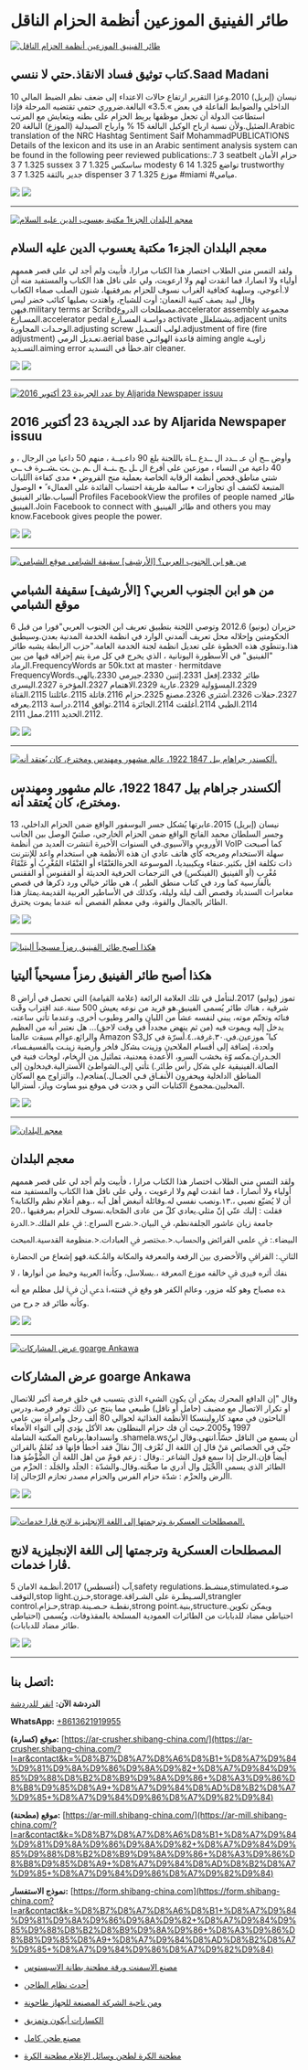 # طائر الفينيق الموزعين أنظمة الحزام الناقل

<a href="https://swt.shibang-china.com/?l=ar&img&k=%D8%B7%D8%A7%D8%A6%D8%B1+%D8%A7%D9%84%D9%81%D9%8A%D9%86%D9%8A%D9%82+%D8%A7%D9%84%D9%85%D9%88%D8%B2%D8%B9%D9%8A%D9%86+%D8%A3%D9%86%D8%B8%D9%85%D8%A9+%D8%A7%D9%84%D8%AD%D8%B2%D8%A7%D9%85+%D8%A7%D9%84%D9%86%D8%A7%D9%82%D9%84" target="_blank">![طائر الفينيق الموزعين أنظمة الحزام الناقل](http://static.shibang-china.com/all-800x300/470.jpg)</a>

## كتاب توثيق فساد الانقاذ.حتي لا ننسي.Saad Madani
10 نيسان (إبريل) 2010.وعزا التقرير ارتفاع حالات الاعتداء إلى ضعف نظم الضبط المالي الداخلي والضوابط الفاعلة في بعض ».3،5» البالغة.ضروري حتمي تقتضيه المرحلة فإذا استطاعت الدولة أن تجعل موظفها يربط الحزام على بطنه ويتعايش مع المرتب الضئيل.ولأن نسبة ارباح الوكيل البالغة 15 % وارباح الصيدلية (الموزع) البالغة 20.Arabic translation of the NRC Hashtag Sentiment Saif MohammadPUBLICATIONS   Details of the lexicon and its use in an Arabic sentiment analysis system can be found in the following peer reviewed publications:.7 3 seatbelt حزام الأمان 1.325 7 3 sussex ساسكس 1.325 7 3 modesty تواضع 1.325 14 6 trustworthy جدير بالثقة 1.325 7 3 dispenser موزع 1.325 7 3 #miami #ميامي.


<a href="https://whatsapp.shibangsoft.com/WhatsApp.php" target="_blank" title="WhatsApp">![](http://static.shibang-china.com/icon/whatsapp.png)</a> <a href="https://swt.shibang-china.com/?l=ar&icon&k=%D8%B7%D8%A7%D8%A6%D8%B1+%D8%A7%D9%84%D9%81%D9%8A%D9%86%D9%8A%D9%82+%D8%A7%D9%84%D9%85%D9%88%D8%B2%D8%B9%D9%8A%D9%86+%D8%A3%D9%86%D8%B8%D9%85%D8%A9+%D8%A7%D9%84%D8%AD%D8%B2%D8%A7%D9%85+%D8%A7%D9%84%D9%86%D8%A7%D9%82%D9%84" target="_blank">![](http://static.shibang-china.com/icon/chat-ar.png)</a>

---

<a href="https://swt.shibang-china.com/?l=ar&img&k=%D8%B7%D8%A7%D8%A6%D8%B1+%D8%A7%D9%84%D9%81%D9%8A%D9%86%D9%8A%D9%82+%D8%A7%D9%84%D9%85%D9%88%D8%B2%D8%B9%D9%8A%D9%86+%D8%A3%D9%86%D8%B8%D9%85%D8%A9+%D8%A7%D9%84%D8%AD%D8%B2%D8%A7%D9%85+%D8%A7%D9%84%D9%86%D8%A7%D9%82%D9%84" target="_blank">![معجم البلدان الجزء1 مكتبة يعسوب الدين عليه السلام](http://static.shibang-china.com/all-800x300/467.jpg)</a>

## معجم البلدان الجزء1 مكتبة يعسوب الدين عليه السلام
ولقد التمس مني الطلاب اختصار هذا الكتاب مرارا، فأبيت ولم أجد لي على قصر هممهم أولياء ولا انصارا، فما انقدت لهم ولا ارعويت، ولي على ناقل هذا الكتاب والمستفيد منه أن لا.أعوجي، وسلهبة كخافية الغراب نسوف للحزام بمرفقيها، شنون الصلب صماء الكعاب وقال لبيد يصف كتيبة النعمان: أوت للشباح، واهتدت بصليها كتائب خضر ليس فيهن.military terms ar Scribdمصطلحات الدروع.accelerator assembly مجموعة المسـارع.accelerator pedal دواسـة المسـارع activate يششلغلل.adjacent units الوحـدات المجاورة.adjusting screw لولب التعـديل.adjustment of fire (fire adjustment) تعـديل الرمي.aerial base قاعدة الهوائـي aiming angle زاويـة التسـديد.aiming error خطأ في التسديد.air cleaner.


<a href="https://whatsapp.shibangsoft.com/WhatsApp.php" target="_blank" title="WhatsApp">![](http://static.shibang-china.com/icon/whatsapp.png)</a> <a href="https://swt.shibang-china.com/?l=ar&icon&k=%D8%B7%D8%A7%D8%A6%D8%B1+%D8%A7%D9%84%D9%81%D9%8A%D9%86%D9%8A%D9%82+%D8%A7%D9%84%D9%85%D9%88%D8%B2%D8%B9%D9%8A%D9%86+%D8%A3%D9%86%D8%B8%D9%85%D8%A9+%D8%A7%D9%84%D8%AD%D8%B2%D8%A7%D9%85+%D8%A7%D9%84%D9%86%D8%A7%D9%82%D9%84" target="_blank">![](http://static.shibang-china.com/icon/chat-ar.png)</a>

---

<a href="https://swt.shibang-china.com/?l=ar&img&k=%D8%B7%D8%A7%D8%A6%D8%B1+%D8%A7%D9%84%D9%81%D9%8A%D9%86%D9%8A%D9%82+%D8%A7%D9%84%D9%85%D9%88%D8%B2%D8%B9%D9%8A%D9%86+%D8%A3%D9%86%D8%B8%D9%85%D8%A9+%D8%A7%D9%84%D8%AD%D8%B2%D8%A7%D9%85+%D8%A7%D9%84%D9%86%D8%A7%D9%82%D9%84" target="_blank">![عدد الجريدة 23 أكتوبر 2016 by Aljarida Newspaper issuu](http://static.shibang-china.com/all-800x300/442.jpg)</a>

## عدد الجريدة 23 أكتوبر 2016 by Aljarida Newspaper issuu
وأوض ــح أن عـ ــدد ال ــدع ــاة باللجنة بلغ 90 داعـيــة ، منهم 50 داعيا من الرجال ، و 40 داعية من النساء ، موزعين على أفرع ال ـل ـج ـنــة ال ـم ـن ـت ـشــرة ف ــي شتي مناطق.فحص أنظمة الرقابة الخاصة بعملية منح القروض • مدى كفاءة اآلليات المتبعة لكشف أي تجاوزات • سالمة طريقة احتساب الفائدة على العمالء ً • الوصول ألسباب.طائر الفينيق Profiles FacebookView the profiles of people named طائر الفينيق.Join Facebook to connect with طائر الفينيق and others you may know.Facebook gives people the power.


<a href="https://whatsapp.shibangsoft.com/WhatsApp.php" target="_blank" title="WhatsApp">![](http://static.shibang-china.com/icon/whatsapp.png)</a> <a href="https://swt.shibang-china.com/?l=ar&icon&k=%D8%B7%D8%A7%D8%A6%D8%B1+%D8%A7%D9%84%D9%81%D9%8A%D9%86%D9%8A%D9%82+%D8%A7%D9%84%D9%85%D9%88%D8%B2%D8%B9%D9%8A%D9%86+%D8%A3%D9%86%D8%B8%D9%85%D8%A9+%D8%A7%D9%84%D8%AD%D8%B2%D8%A7%D9%85+%D8%A7%D9%84%D9%86%D8%A7%D9%82%D9%84" target="_blank">![](http://static.shibang-china.com/icon/chat-ar.png)</a>

---

<a href="https://swt.shibang-china.com/?l=ar&img&k=%D8%B7%D8%A7%D8%A6%D8%B1+%D8%A7%D9%84%D9%81%D9%8A%D9%86%D9%8A%D9%82+%D8%A7%D9%84%D9%85%D9%88%D8%B2%D8%B9%D9%8A%D9%86+%D8%A3%D9%86%D8%B8%D9%85%D8%A9+%D8%A7%D9%84%D8%AD%D8%B2%D8%A7%D9%85+%D8%A7%D9%84%D9%86%D8%A7%D9%82%D9%84" target="_blank">![من هو ابن الجنوب العربي؟ [الأرشيف] سقيفة الشبامي موقع الشبامي](http://static.shibang-china.com/all-800x300/1353.jpg)</a>

## من هو ابن الجنوب العربي؟ [الأرشيف] سقيفة الشبامي موقع الشبامي
6 حزيران (يونيو) 2012.6 وتوصي اللجنة بتطبيق تعريف ابن الجنوب العربي&quot;فورا من قبل الحكومتين وإحلاله محل تعريف ألمدني الوارد في انظمة الخدمة المدنية بعدن.وسيطبق هذا.وتنطوي هذه الخطوة على تعديل انظمة لجنة الخدمة العامة.&quot;حزب الرابطة يشبه طائر &quot;الفينيق&quot; في الأسطورة اليونانية ، الذي يخرج في كل مرة يتم إحراقه فيها من بين الرماد.FrequencyWords ar 50k.txt at master · hermitdave FrequencyWords.طائر 2332.إفعل 2331.إثنين 2330.جيرمي 2330.يالهي 2329.المسؤولية 2329.عارية 2329.الاهتمام 2327.المؤخرة 2327.اليسرى 2327.حفلات 2326.أشتري 2326.مصنع 2325.حزام 2116.قاتلة 2115.عائلتنا 2115.القناة 2114.الطبي 2114.أغلقت 2114.الجائزة 2114.توافق 2114.دراسة 2113.يعرفه 2112.الحديد 2111.ممل 2111.


<a href="https://whatsapp.shibangsoft.com/WhatsApp.php" target="_blank" title="WhatsApp">![](http://static.shibang-china.com/icon/whatsapp.png)</a> <a href="https://swt.shibang-china.com/?l=ar&icon&k=%D8%B7%D8%A7%D8%A6%D8%B1+%D8%A7%D9%84%D9%81%D9%8A%D9%86%D9%8A%D9%82+%D8%A7%D9%84%D9%85%D9%88%D8%B2%D8%B9%D9%8A%D9%86+%D8%A3%D9%86%D8%B8%D9%85%D8%A9+%D8%A7%D9%84%D8%AD%D8%B2%D8%A7%D9%85+%D8%A7%D9%84%D9%86%D8%A7%D9%82%D9%84" target="_blank">![](http://static.shibang-china.com/icon/chat-ar.png)</a>

---

<a href="https://swt.shibang-china.com/?l=ar&img&k=%D8%B7%D8%A7%D8%A6%D8%B1+%D8%A7%D9%84%D9%81%D9%8A%D9%86%D9%8A%D9%82+%D8%A7%D9%84%D9%85%D9%88%D8%B2%D8%B9%D9%8A%D9%86+%D8%A3%D9%86%D8%B8%D9%85%D8%A9+%D8%A7%D9%84%D8%AD%D8%B2%D8%A7%D9%85+%D8%A7%D9%84%D9%86%D8%A7%D9%82%D9%84" target="_blank">![ألكسندر جراهام بيل 1847 1922، عالم مشهور ومهندس ومخترع، كان يُعتقد أنه.](http://static.shibang-china.com/all-800x300/1294.jpg)</a>

## ألكسندر جراهام بيل 1847 1922، عالم مشهور ومهندس ومخترع، كان يُعتقد أنه.
13 نيسان (إبريل) 2015.عابرتها يُشكل جسر البوسفور الواقع ضمن الحزام الداخلي، وجسر السلطان محمد الفاتح الواقع ضمن الحزام الخارجي، صلتيّ الوصل بين الجانب الأوروبي والآسيوي.في السنوات الأخيرة انتشرت العديد من أنظمة VoIP كما أصبحت سهلة الاستخدام ومريحه كأي هاتف عادي ان هذه الأنظمة هي استخدام واعد للإنترنت ذات تكلفة اقل بكثير.عنقاء ويكيبيديا، الموسوعة الحرةالعَنْقَاء أو العَنْقَاء المُغْرِبُ أو عَنْقَاءُ مُغْرِبِ (أو الفينيق (الفينكس) في الترجمات الحرفية الحديثة أو الققنوس أو الققنس بالفارسية كما ورد في كتاب منطق الطير )، هي طائر خيالي ورد ذكرها في قصص مغامرات السندباد وقصص ألف ليلة وليلة، وكذلك في الأساطير العربية القديمة.يمتاز هذا الطائر بالجمال والقوة، وفي معظم القصص أنه عندما يموت يحترق.


<a href="https://whatsapp.shibangsoft.com/WhatsApp.php" target="_blank" title="WhatsApp">![](http://static.shibang-china.com/icon/whatsapp.png)</a> <a href="https://swt.shibang-china.com/?l=ar&icon&k=%D8%B7%D8%A7%D8%A6%D8%B1+%D8%A7%D9%84%D9%81%D9%8A%D9%86%D9%8A%D9%82+%D8%A7%D9%84%D9%85%D9%88%D8%B2%D8%B9%D9%8A%D9%86+%D8%A3%D9%86%D8%B8%D9%85%D8%A9+%D8%A7%D9%84%D8%AD%D8%B2%D8%A7%D9%85+%D8%A7%D9%84%D9%86%D8%A7%D9%82%D9%84" target="_blank">![](http://static.shibang-china.com/icon/chat-ar.png)</a>

---

<a href="https://swt.shibang-china.com/?l=ar&img&k=%D8%B7%D8%A7%D8%A6%D8%B1+%D8%A7%D9%84%D9%81%D9%8A%D9%86%D9%8A%D9%82+%D8%A7%D9%84%D9%85%D9%88%D8%B2%D8%B9%D9%8A%D9%86+%D8%A3%D9%86%D8%B8%D9%85%D8%A9+%D8%A7%D9%84%D8%AD%D8%B2%D8%A7%D9%85+%D8%A7%D9%84%D9%86%D8%A7%D9%82%D9%84" target="_blank">![هكذا أصبح طائر الفينيق رمزاً مسيحياً أليتيا](http://static.shibang-china.com/all-800x300/1042.jpg)</a>

## هكذا أصبح طائر الفينيق رمزاً مسيحياً أليتيا
8 تموز (يوليو) 2017.لنتأمل في تلك العلامة الرائعة (علامة القيامة) التي تحصل في أراضٍ شرقية ، هناك طائر يُسمى الفينيق.هو فريد من نوعه يعيش 500 سنة.عند اقتراب وقت فنائه وتحتّم موته، يبني لنفسه عشاً من اللبان والمر وطيوب أخرى، وعندما تأتي ساعته، يدخل إليه ويموت فيه (من ثم ينهض مجدداً في وقت لاحق)… هل نعتبر أنه من العظيم والرائع.ﻋواﻟم ﺴﺒﻘت ﻋﺎﻟﻤﻨﺎ Amazon S3ﮐﺒﺎﹰ ﻤوزﻋﻴن.ﻓﻲ.٣٠.ﻏرﻓﺔ،.٤.أﺴرّة ﻓﻲ ﮐل واﺤدة، إﻀﺎﻓﺔ إﻟﯽ أﻗﺴﺎم اﻟﻤﻼﺤﻴن وزﻴﻨت ﺒﺸﮐل ﻓﺎﺨر وأرﻀﻴﺔ زﻴﻨـت ﺒﺎﻟﻔﺴﻴﻔـﺴﺎء، اﻟﺠـدران.ﻤﮐﺴ وّة ﺒﺨﺸب اﻟﺴرو، اﻷﻋﻤدة ﻤﻌدﻨﻴﺔ، ﺘﻤﺎﺜﻴل ﻤن اﻟرﺨﺎم، ﻟوﺤﺎت ﻓﻨﻴﺔ ﻓﻲ اﻟﺼﺎﻟﺔ.اﻟﻔﻴﻨﻴﻘﻴﺔ ﻋﻟﯽ ﺸﮐل رأس طﺎﺌر.) ﺘﺄﺘﻲ إﻟﯽ.اﻟﺸواطﺊ اﻷﺴﺘراﻟﻴﺔ.ﻓﻴدﺨﻟون إﻟﯽ اﻟﻤﻨﺎطق اﻟداﺨﻟﻴﺔ وﻴﺤﻔرون اﻷﻨﻔـﺎق ﻓـﻲ اﻟﺠﺒـﺎل.)ﻤﻨﺎﺠم(.، واﻟﺘزاوج ﻤﻊ اﻟﺴﮐﺎن اﻟﻤﺤﻟﻴﻴن.ﻤﺠﻤوع اﻟﮐﺘﺎﺒﺎت اﻟﺘﻲ و ﺠدت ﻓﻲ ﻤوﻗﻊ ﻨﻴو ﺴﺎوث وﻴﻟز، أﺴﺘراﻟﻴﺎ.


<a href="https://whatsapp.shibangsoft.com/WhatsApp.php" target="_blank" title="WhatsApp">![](http://static.shibang-china.com/icon/whatsapp.png)</a> <a href="https://swt.shibang-china.com/?l=ar&icon&k=%D8%B7%D8%A7%D8%A6%D8%B1+%D8%A7%D9%84%D9%81%D9%8A%D9%86%D9%8A%D9%82+%D8%A7%D9%84%D9%85%D9%88%D8%B2%D8%B9%D9%8A%D9%86+%D8%A3%D9%86%D8%B8%D9%85%D8%A9+%D8%A7%D9%84%D8%AD%D8%B2%D8%A7%D9%85+%D8%A7%D9%84%D9%86%D8%A7%D9%82%D9%84" target="_blank">![](http://static.shibang-china.com/icon/chat-ar.png)</a>

---

<a href="https://swt.shibang-china.com/?l=ar&img&k=%D8%B7%D8%A7%D8%A6%D8%B1+%D8%A7%D9%84%D9%81%D9%8A%D9%86%D9%8A%D9%82+%D8%A7%D9%84%D9%85%D9%88%D8%B2%D8%B9%D9%8A%D9%86+%D8%A3%D9%86%D8%B8%D9%85%D8%A9+%D8%A7%D9%84%D8%AD%D8%B2%D8%A7%D9%85+%D8%A7%D9%84%D9%86%D8%A7%D9%82%D9%84" target="_blank">![معجم البلدان](http://static.shibang-china.com/all-800x300/421.jpg)</a>

## معجم البلدان
ولقد التمس مني الطلاب اختصار هذا الكتاب مرارا ، فأبيت ولم أجد لي على قصر هممهم أولياء ولا أنصارا ، فما انقدت لهم ولا ارعويت ، ولي على ناقل هذا الكتاب والمستفيد منه أن لا يُضيّع نصبي ،.١٣.ونصب نفسي له.وقائلة أتبغض أهل آبه ،.وهم أعلام نظم والكتابة؟ فقلت : إليك عنّي إنّ مثلي.يعادي كلّ من عادى الصّحابه.نسوف للحزام بمرفقيها ،.20 جامعة زيان عاشور الجلفةﻧﻈﻢ، ﰲ اﻟﺒﻴﺎن.&lt;.ﺷﺮح اﻟﺴﺮاج.: ﰲ ﻋﻠﻢ اﻟﻔﻠﻚ.&lt;.اﻟﺪرة اﻟﺒﻴﻀﺎء.: ﰲ ﻋﻠﻤﻲ اﻟﻔﺮاﺋﺾ واﳊﺴﺎب.&lt;.ﳐﺘﺼﺮ ﰲ اﻟﻌﺒﺎدات.&lt;.ﻣﻨﻈﻮﻣﺔ اﻟﻘﺪﺳﻴﺔ.اﳌﺒﺤﺚ اﻟﺜﺎﱐ.: اﻟﻘﺮاﰲ واﻷﺧﻀﺮي ﺑﲔ اﻟﺮﻓﻌﺔ واﳌﻌﺮﻓﺔ واﳌﮑﺎﻧﺔ واﳌُ.ﮑﻨﺔ.ﻓﻬﻮ إﺷﻌﺎع ﻣﻦ اﳊﻀﺎرة اﻟﻌﺮﺑﻴﺔ وﺧﻴﻂ ﻣﻦ أﻧﻮارﻫﺎ ، ﻻ iﻨﻔﻚ أﺛﺮه ﻓﲑى ﰲ ﺧﺎﻟﻔﻪ ﻣﻮزع اﳌﻌﺮﻓﺔ ،.ﺑﺴﻼﺳﻞ، وﮐﺄﻧﻪ ﻟﻴﻞ ﻣﻈﻠﻢ ﻣﻊ أﻧﻪ iﺪﻋﻲ أن ﰲ iﺪه ﻣﺼﺒﺎح وﻫﻮ ﮐﻠﻪ ﻣﺰور، وﻋﺎﱂ اﻟﮑﻔﺮ ﻫﻮ وﻗﻊ ﰲ ﻓﺘﻨﺘﻪ، وﮐﺄﻧﻪ ﻃﺎﺋﺮ ﻗﺪ ﺟ ﺮح ﻣﻦ.


<a href="https://whatsapp.shibangsoft.com/WhatsApp.php" target="_blank" title="WhatsApp">![](http://static.shibang-china.com/icon/whatsapp.png)</a> <a href="https://swt.shibang-china.com/?l=ar&icon&k=%D8%B7%D8%A7%D8%A6%D8%B1+%D8%A7%D9%84%D9%81%D9%8A%D9%86%D9%8A%D9%82+%D8%A7%D9%84%D9%85%D9%88%D8%B2%D8%B9%D9%8A%D9%86+%D8%A3%D9%86%D8%B8%D9%85%D8%A9+%D8%A7%D9%84%D8%AD%D8%B2%D8%A7%D9%85+%D8%A7%D9%84%D9%86%D8%A7%D9%82%D9%84" target="_blank">![](http://static.shibang-china.com/icon/chat-ar.png)</a>

---

<a href="https://swt.shibang-china.com/?l=ar&img&k=%D8%B7%D8%A7%D8%A6%D8%B1+%D8%A7%D9%84%D9%81%D9%8A%D9%86%D9%8A%D9%82+%D8%A7%D9%84%D9%85%D9%88%D8%B2%D8%B9%D9%8A%D9%86+%D8%A3%D9%86%D8%B8%D9%85%D8%A9+%D8%A7%D9%84%D8%AD%D8%B2%D8%A7%D9%85+%D8%A7%D9%84%D9%86%D8%A7%D9%82%D9%84" target="_blank">![عرض المشاركات goarge Ankawa](http://static.shibang-china.com/all-800x300/132.jpg)</a>

## عرض المشاركات goarge Ankawa
وقال &quot;إن الدافع المحرك يمكن أن يكون الشيء الذي يتسبب في خلق فرصة أكبر للاتصال أو تكرار الاتصال مع مضيف (حامل أو ناقل) طبيعي مما ينتج عن ذلك توفر فرصة.ودرس الباحثون في معهد كارولينسكا الأنظمة الغذائية لحوالي 80 ألف رجل وامرأة بين عامي 1997 و2005.حيث أن فك حزام البنطلون بعد الأكل يؤدي إلى التواء الأمعاء وانسدادها.برنامج المكتبة الشاملة .shamela.wsأن يسمع من الناقل حسّاً.انتهى.وقال ابنُ جنّي في الخصائص مَنْ قال إن اللغة ال تُعْرَف إالّ نقالً فقد أخطأ فإنها قد تُعَلمُ بالقرائن أيضاً فإن.الرجل إذا سمع قول الشاعر :.وقال : زعم قومٌ من اهل اللغة أن الضُّؤْضُؤ هذا الطائر الذي يسمى األَخْيَل وال أدري ما صحَّته.وقال.والشدّة : الجلَد والجَلَد : الحزْم من األرض والحزْم : شدّة حزام الفرس والحزام مصدر تحازم الرّجالن إذا.


<a href="https://whatsapp.shibangsoft.com/WhatsApp.php" target="_blank" title="WhatsApp">![](http://static.shibang-china.com/icon/whatsapp.png)</a> <a href="https://swt.shibang-china.com/?l=ar&icon&k=%D8%B7%D8%A7%D8%A6%D8%B1+%D8%A7%D9%84%D9%81%D9%8A%D9%86%D9%8A%D9%82+%D8%A7%D9%84%D9%85%D9%88%D8%B2%D8%B9%D9%8A%D9%86+%D8%A3%D9%86%D8%B8%D9%85%D8%A9+%D8%A7%D9%84%D8%AD%D8%B2%D8%A7%D9%85+%D8%A7%D9%84%D9%86%D8%A7%D9%82%D9%84" target="_blank">![](http://static.shibang-china.com/icon/chat-ar.png)</a>

---

<a href="https://swt.shibang-china.com/?l=ar&img&k=%D8%B7%D8%A7%D8%A6%D8%B1+%D8%A7%D9%84%D9%81%D9%8A%D9%86%D9%8A%D9%82+%D8%A7%D9%84%D9%85%D9%88%D8%B2%D8%B9%D9%8A%D9%86+%D8%A3%D9%86%D8%B8%D9%85%D8%A9+%D8%A7%D9%84%D8%AD%D8%B2%D8%A7%D9%85+%D8%A7%D9%84%D9%86%D8%A7%D9%82%D9%84" target="_blank">![المصطلحات العسكرية وترجمتها إلى اللغة الإنجليزية لانج ڤارا خدمات.](http://static.shibang-china.com/all-800x300/1258.jpg)</a>

## المصطلحات العسكرية وترجمتها إلى اللغة الإنجليزية لانج ڤارا خدمات.
5 آب (أغسطس) 2017.أنظـمة الامان,safety regulations.منشـط,stimulated.ضـوء التوقف,stop light.خـزن,storage.السـيطـرة على الشـراقة,strangler control.حـزام,strap.نقطـة حـصـينة,strong point.بنية,structure.ويمكن تكوين احتياطي مضاد للدبابات من الطائرات العمودية المسلحة بالمقذوفات، ويُسمى (احتياطي طائر مضاد للدبابات).

<a href="https://whatsapp.shibangsoft.com/WhatsApp.php" target="_blank" title="WhatsApp">![](http://static.shibang-china.com/icon/whatsapp.png)</a> <a href="https://swt.shibang-china.com/?l=ar&icon&k=%D8%B7%D8%A7%D8%A6%D8%B1+%D8%A7%D9%84%D9%81%D9%8A%D9%86%D9%8A%D9%82+%D8%A7%D9%84%D9%85%D9%88%D8%B2%D8%B9%D9%8A%D9%86+%D8%A3%D9%86%D8%B8%D9%85%D8%A9+%D8%A7%D9%84%D8%AD%D8%B2%D8%A7%D9%85+%D8%A7%D9%84%D9%86%D8%A7%D9%82%D9%84" target="_blank">![](http://static.shibang-china.com/icon/chat-ar.png)</a>

---
## اتصل بنا:

**الدردشة الآن:** [انقر للدردشة](https://swt.shibang-china.com?l=ar&contact&k=%D8%B7%D8%A7%D8%A6%D8%B1+%D8%A7%D9%84%D9%81%D9%8A%D9%86%D9%8A%D9%82+%D8%A7%D9%84%D9%85%D9%88%D8%B2%D8%B9%D9%8A%D9%86+%D8%A3%D9%86%D8%B8%D9%85%D8%A9+%D8%A7%D9%84%D8%AD%D8%B2%D8%A7%D9%85+%D8%A7%D9%84%D9%86%D8%A7%D9%82%D9%84)

**WhatsApp:**  [+8613621919955](https://whatsapp.shibangsoft.com/WhatsApp.php)

**موقع (كسارة):** [https://ar-crusher.shibang-china.com/](https://ar-crusher.shibang-china.com/?l=ar&contact&k=%D8%B7%D8%A7%D8%A6%D8%B1+%D8%A7%D9%84%D9%81%D9%8A%D9%86%D9%8A%D9%82+%D8%A7%D9%84%D9%85%D9%88%D8%B2%D8%B9%D9%8A%D9%86+%D8%A3%D9%86%D8%B8%D9%85%D8%A9+%D8%A7%D9%84%D8%AD%D8%B2%D8%A7%D9%85+%D8%A7%D9%84%D9%86%D8%A7%D9%82%D9%84)

**موقع (مطحنة):** [https://ar-mill.shibang-china.com/](https://ar-mill.shibang-china.com/?l=ar&contact&k=%D8%B7%D8%A7%D8%A6%D8%B1+%D8%A7%D9%84%D9%81%D9%8A%D9%86%D9%8A%D9%82+%D8%A7%D9%84%D9%85%D9%88%D8%B2%D8%B9%D9%8A%D9%86+%D8%A3%D9%86%D8%B8%D9%85%D8%A9+%D8%A7%D9%84%D8%AD%D8%B2%D8%A7%D9%85+%D8%A7%D9%84%D9%86%D8%A7%D9%82%D9%84)

**نموذج الاستفسار:** [https://form.shibang-china.com](https://form.shibang-china.com?l=ar&contact&k=%D8%B7%D8%A7%D8%A6%D8%B1+%D8%A7%D9%84%D9%81%D9%8A%D9%86%D9%8A%D9%82+%D8%A7%D9%84%D9%85%D9%88%D8%B2%D8%B9%D9%8A%D9%86+%D8%A3%D9%86%D8%B8%D9%85%D8%A9+%D8%A7%D9%84%D8%AD%D8%B2%D8%A7%D9%85+%D8%A7%D9%84%D9%86%D8%A7%D9%82%D9%84)

* [مصنع الاسمنت ورقة مطحنة بطانة الاسبستوس](../28/%D9%85%D8%B5%D9%86%D8%B9%20%D8%A7%D9%84%D8%A7%D8%B3%D9%85%D9%86%D8%AA%20%D9%88%D8%B1%D9%82%D8%A9%20%D9%85%D8%B7%D8%AD%D9%86%D8%A9%20%D8%A8%D8%B7%D8%A7%D9%86%D8%A9%20%D8%A7%D9%84%D8%A7%D8%B3%D8%A8%D8%B3%D8%AA%D9%88%D8%B3.md)

* [أحدث نظام الطاحن](../26/%D8%A3%D8%AD%D8%AF%D8%AB%20%D9%86%D8%B8%D8%A7%D9%85%20%D8%A7%D9%84%D8%B7%D8%A7%D8%AD%D9%86.md)

* [ومن ناحية الشركة المصنعة للجهاز طاحونة](../28/%D9%88%D9%85%D9%86%20%D9%86%D8%A7%D8%AD%D9%8A%D8%A9%20%D8%A7%D9%84%D8%B4%D8%B1%D9%83%D8%A9%20%D8%A7%D9%84%D9%85%D8%B5%D9%86%D8%B9%D8%A9%20%D9%84%D9%84%D8%AC%D9%87%D8%A7%D8%B2%20%D8%B7%D8%A7%D8%AD%D9%88%D9%86%D8%A9.md)

* [الكسارات أيكون وتمزيق](../29/%D8%A7%D9%84%D9%83%D8%B3%D8%A7%D8%B1%D8%A7%D8%AA%20%D8%A3%D9%8A%D9%83%D9%88%D9%86%20%D9%88%D8%AA%D9%85%D8%B2%D9%8A%D9%82.md)

* [مصنع طحن كامل](../27/%D9%85%D8%B5%D9%86%D8%B9%20%D8%B7%D8%AD%D9%86%20%D9%83%D8%A7%D9%85%D9%84.md)

* [مطحنة الكرة لطحن وسائل الإعلام مطحنة الكرة](../26/%D9%85%D8%B7%D8%AD%D9%86%D8%A9%20%D8%A7%D9%84%D9%83%D8%B1%D8%A9%20%D9%84%D8%B7%D8%AD%D9%86%20%D9%88%D8%B3%D8%A7%D8%A6%D9%84%20%D8%A7%D9%84%D8%A5%D8%B9%D9%84%D8%A7%D9%85%20%D9%85%D8%B7%D8%AD%D9%86%D8%A9%20%D8%A7%D9%84%D9%83%D8%B1%D8%A9.md)